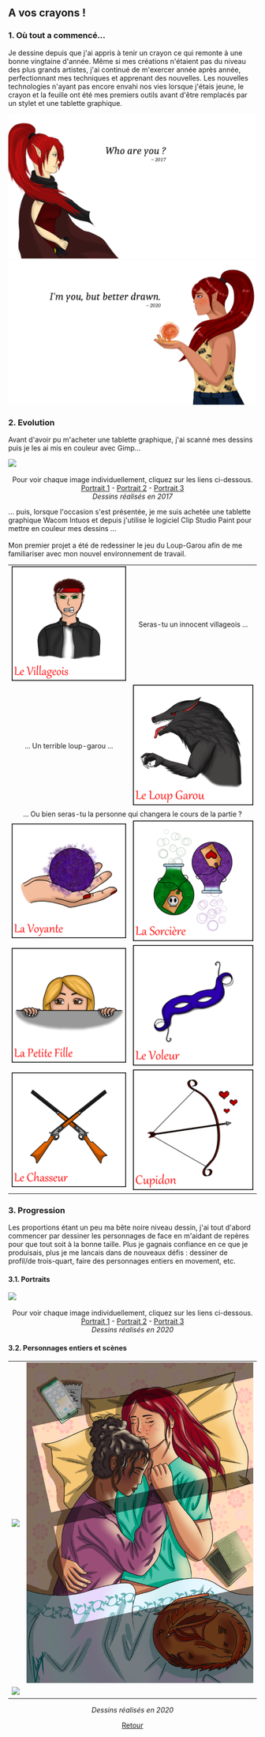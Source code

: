 ## A vos crayons !

### 1. Où tout a commencé...

Je dessine depuis que j'ai appris à tenir un crayon ce qui remonte à une bonne vingtaine d'année. Même si mes créations n'étaient pas du niveau des plus grands artistes, j'ai 
continué de m'exercer année après année, perfectionnant mes techniques et apprenant des nouvelles.
Les nouvelles technologies n'ayant pas encore envahi nos vies lorsque j'étais jeune, le crayon et la feuille ont été mes premiers outils avant d'être remplacés par un stylet et 
une tablette graphique.

<a href="/images/graphique/past_v1.png"><img src="images/graphique/past_v1.png"/></a>
<a href="/images/graphique/future_v1.png"><img src="images/graphique/future_v1.png"/></a>

### 2. Evolution

Avant d'avoir pu m'acheter une tablette graphique, j'ai scanné mes dessins puis je les ai mis en couleur avec Gimp...

<a href="images/graphique/portrait2017.png"><img src="images/graphique/portrait2017.png"/></a>

<p align="center">
  Pour voir chaque image individuellement, cliquez sur les liens ci-dessous.<br>
  <a href="/images/graphique/sirène_bleu.png">Portrait 1</a> - <a href="/images/graphique/enora.png">Portrait 2</a> - <a href="/images/graphique/personnage.png">Portrait 3</a>
<br>
  <i>Dessins réalisés en 2017</i>
</p>

... puis, lorsque l'occasion s'est présentée, je me suis achetée une tablette graphique Wacom Intuos et depuis j'utilise le logiciel Clip Studio Paint pour mettre en couleur 
mes dessins ...
<br><br>
Mon premier projet a été de redessiner le jeu du Loup-Garou afin de me familiariser avec mon nouvel environnement de travail.

<table>
  <tr>
    <td><a href="/images/graphique/loug_garou/villageois.png"><img src="images/graphique/loup_garou/villageois.png"/></a></td>
    <td style="text-align:center">Seras-tu un innocent villageois ...</td>
  </tr>
  <tr>
    <td style="text-align:center">... Un terrible loup-garou ...</td>
    <td><a href="/images/graphique/loug_garou/loup_garou.png"><img src="images/graphique/loup_garou/loup_garou.png"/></a></td>
  </tr>
  <tr>
    <td style="text-align:center" colspan="2">... Ou bien seras-tu la personne qui changera le cours de la partie ?</td>
  </tr>
  <tr>
    <td><a href="/images/graphique/loug_garou/voyante.png"><img src="images/graphique/loup_garou/voyante.png"/></a></td>
    <td><a href="/images/graphique/loug_garou/sorciere.png"><img src="images/graphique/loup_garou/sorciere.png"/></a></td>
  </tr>
  <tr>
    <td><a href="/images/graphique/loug_garou/petite_fille.png"><img src="images/graphique/loup_garou/petite_fille.png"/></a></td>
    <td><a href="/images/graphique/loug_garou/voleur.png"><img src="images/graphique/loup_garou/voleur.png"/></a></td>
  </tr>
  <tr>
    <td><a href="/images/graphique/loug_garou/chasseur.png"><img src="images/graphique/loup_garou/chasseur.png"/></a></td>
    <td><a href="/images/graphique/loug_garou/cupidon.png"><img src="images/graphique/loup_garou/cupidon.png"/></a></td>
  </tr>
</table>

### 3. Progression

Les proportions étant un peu ma bête noire niveau dessin, j'ai tout d'abord commencer par dessiner les personnages de face en m'aidant de repères pour que tout soit à la bonne taille. Plus je gagnais confiance en ce que je produisais, plus je me lancais dans de nouveaux défis : dessiner de profil/de trois-quart, faire des personnages entiers en movement, etc.

#### 3.1. Portraits

<a href="images/graphique/portrait2020.png"><img src="images/graphique/portrait2020.png"/></a>

<p align="center">
  Pour voir chaque image individuellement, cliquez sur les liens ci-dessous.<br>
  <a href="/images/graphique/portrait_1.png">Portrait 1</a> - <a href="/images/graphique/portrait_3_v2.png">Portrait 2</a> - <a href="/images/graphique/portrait_4.png">Portrait 3</a>
<br>
  <i>Dessins réalisés en 2020</i>
</p>

#### 3.2. Personnages entiers et scènes

<table>
  <tr>
    <td><a href="/images/graphique/personnage_1_bg_v3.png"><img src="images/graphique/personnage_1_bg_v3.png"/></a></td>
    <td><a href="/images/graphique/wynn_et_eireen.png"><img src="images/graphique/wynn_et_eireen.png"/></a></td>
  </tr>
  <tr>
    <td><a href="/images/graphique/scene_v4_bg_nature.png"><img src="images/graphique/scene_v4_bg_nature.png"/></a></td>
  </tr>
</table>

<p align="center">
  <i>Dessins réalisés en 2020</i>
</p>

<p align="center">
<a href="audreydeck.github.io">Retour</a>
</p>
